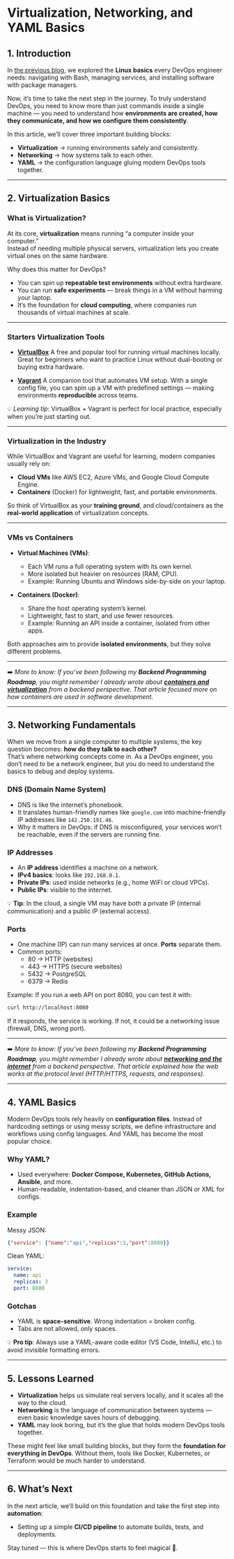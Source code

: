 # Virtualization, Networking, and YAML Basics

## 1. Introduction

In [the previous blog](01_Linux_Basics.md), we explored the **Linux basics** every DevOps engineer needs: navigating with Bash, managing services, and installing software with package managers.  

Now, it’s time to take the next step in the journey. To truly understand DevOps, you need to know more than just commands inside a single machine — you need to understand how **environments are created, how they communicate, and how we configure them consistently**.  

In this article, we’ll cover three important building blocks:  

- **Virtualization** → running environments safely and consistently.  
- **Networking** → how systems talk to each other.  
- **YAML** → the configuration language gluing modern DevOps tools together.  

---

## 2. Virtualization Basics

### What is Virtualization?

At its core, **virtualization** means running “a computer inside your computer.”  
Instead of needing multiple physical servers, virtualization lets you create virtual ones on the same hardware.  

Why does this matter for DevOps?  
- You can spin up **repeatable test environments** without extra hardware.  
- You can run **safe experiments** — break things in a VM without harming your laptop.  
- It’s the foundation for **cloud computing**, where companies run thousands of virtual machines at scale.  

---

### Starters Virtualization Tools

- [**VirtualBox**](https://www.virtualbox.org/)
  A free and popular tool for running virtual machines locally. Great for beginners who want to practice Linux without dual-booting or buying extra hardware.  

- [**Vagrant**](https://developer.hashicorp.com/vagrant)
  A companion tool that automates VM setup. With a single config file, you can spin up a VM with predefined settings — making environments **reproducible** across teams.  

💡 *Learning tip*: VirtualBox + Vagrant is perfect for local practice, especially when you’re just starting out.  

---

### Virtualization in the Industry

While VirtualBox and Vagrant are useful for learning, modern companies usually rely on:  
- **Cloud VMs** like AWS EC2, Azure VMs, and Google Cloud Compute Engine.  
- **Containers** (Docker) for lightweight, fast, and portable environments.  

So think of VirtualBox as your **training ground**, and cloud/containers as the **real-world application** of virtualization concepts.  

---

### VMs vs Containers

- **Virtual Machines (VMs)**:  
  - Each VM runs a full operating system with its own kernel.  
  - More isolated but heavier on resources (RAM, CPU).  
  - Example: Running Ubuntu and Windows side-by-side on your laptop.  

- **Containers (Docker)**:  
  - Share the host operating system’s kernel.  
  - Lightweight, fast to start, and use fewer resources.  
  - Example: Running an API inside a container, isolated from other apps.  

Both approaches aim to provide **isolated environments**, but they solve different problems.  

---

➡️ *More to know: If you’ve been following my **Backend Programming Roadmap**, you might remember I already wrote about [**containers and virtualization**](../Roadmap_Backend/14_Container.md) from a backend perspective. That article focused more on how containers are used in software development.*

---

## 3. Networking Fundamentals

When we move from a single computer to multiple systems, the key question becomes: **how do they talk to each other?**  
That’s where networking concepts come in. As a DevOps engineer, you don’t need to be a network engineer, but you do need to understand the basics to debug and deploy systems.

### DNS (Domain Name System)
- DNS is like the internet’s phonebook.  
- It translates human-friendly names like `google.com` into machine-friendly IP addresses like `142.250.191.46`.  
- Why it matters in DevOps: if DNS is misconfigured, your services won’t be reachable, even if the servers are running fine.

### IP Addresses
- An **IP address** identifies a machine on a network.  
- **IPv4 basics**: looks like `192.168.0.1`.  
- **Private IPs**: used inside networks (e.g., home WiFi or cloud VPCs).  
- **Public IPs**: visible to the internet.  

💡 **Tip**: In the cloud, a single VM may have both a private IP (internal communication) and a public IP (external access).  

### Ports
- One machine (IP) can run many services at once. **Ports** separate them.  
- Common ports:  
  - 80 → HTTP (websites)  
  - 443 → HTTPS (secure websites)  
  - 5432 → PostgreSQL  
  - 6379 → Redis  

Example: If you run a web API on port 8080, you can test it with:  

```bash
curl http://localhost:8080
```

If it responds, the service is working. If not, it could be a networking issue (firewall, DNS, wrong port).

---

➡️ *More to know: If you’ve been following my **Backend Programming Roadmap**, you might remember I already wrote about [**networking and the internet**](../Roadmap_Backend/01_Internet.md) from a backend perspective. That article explained how the web works at the protocol level (HTTP/HTTPS, requests, and responses).*

---

## 4. YAML Basics

Modern DevOps tools rely heavily on **configuration files**. Instead of hardcoding settings or using messy scripts, we define infrastructure and workflows using config languages. And YAML has become the most popular choice.

### Why YAML?

* Used everywhere: **Docker Compose, Kubernetes, GitHub Actions, Ansible**, and more.
* Human-readable, indentation-based, and cleaner than JSON or XML for configs.

### Example

Messy JSON:

```json
{"service": {"name":"api","replicas":3,"port":8080}}
```

Clean YAML:

```yaml
service:
  name: api
  replicas: 3
  port: 8080
```

### Gotchas

* YAML is **space-sensitive**. Wrong indentation = broken config.
* Tabs are not allowed, only spaces.

💡 **Pro tip**: Always use a YAML-aware code editor (VS Code, IntelliJ, etc.) to avoid invisible formatting errors.

---

## 5. Lessons Learned

* **Virtualization** helps us simulate real servers locally, and it scales all the way to the cloud.
* **Networking** is the language of communication between systems — even basic knowledge saves hours of debugging.
* **YAML** may look boring, but it’s the glue that holds modern DevOps tools together.

These might feel like small building blocks, but they form the **foundation for everything in DevOps**. Without them, tools like Docker, Kubernetes, or Terraform would be much harder to understand.

---

## 6. What’s Next

In the next article, we’ll build on this foundation and take the first step into **automation**:

* Setting up a simple **CI/CD pipeline** to automate builds, tests, and deployments.

Stay tuned — this is where DevOps starts to feel magical 🚀.

